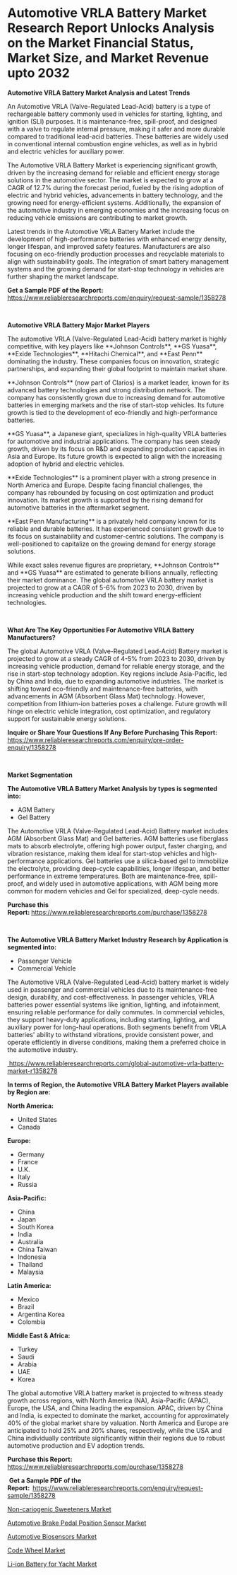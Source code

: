 <p><h1>Automotive VRLA Battery Market Research Report Unlocks Analysis on the Market Financial Status, Market Size, and Market Revenue upto 2032</h1></p><p><strong>Automotive VRLA Battery Market Analysis and Latest Trends</strong></p>
<p><p>An Automotive VRLA (Valve-Regulated Lead-Acid) battery is a type of rechargeable battery commonly used in vehicles for starting, lighting, and ignition (SLI) purposes. It is maintenance-free, spill-proof, and designed with a valve to regulate internal pressure, making it safer and more durable compared to traditional lead-acid batteries. These batteries are widely used in conventional internal combustion engine vehicles, as well as in hybrid and electric vehicles for auxiliary power.</p><p>The Automotive VRLA Battery Market is experiencing significant growth, driven by the increasing demand for reliable and efficient energy storage solutions in the automotive sector. The market is expected to grow at a CAGR of 12.7% during the forecast period, fueled by the rising adoption of electric and hybrid vehicles, advancements in battery technology, and the growing need for energy-efficient systems. Additionally, the expansion of the automotive industry in emerging economies and the increasing focus on reducing vehicle emissions are contributing to market growth.</p><p>Latest trends in the Automotive VRLA Battery Market include the development of high-performance batteries with enhanced energy density, longer lifespan, and improved safety features. Manufacturers are also focusing on eco-friendly production processes and recyclable materials to align with sustainability goals. The integration of smart battery management systems and the growing demand for start-stop technology in vehicles are further shaping the market landscape.</p></p>
<p><strong>Get a Sample PDF of the Report:&nbsp;</strong> <a href="https://www.reliableresearchreports.com/enquiry/request-sample/1358278?utm_campaign=11&utm_medium=2&utm_source=Github&utm_content=ia&utm_term=23012025&utm_id=automotive-vrla-battery">https://www.reliableresearchreports.com/enquiry/request-sample/1358278</a></p>
<p>&nbsp;</p>
<p><strong>Automotive VRLA Battery Major Market Players</strong></p>
<p><p>The automotive VRLA (Valve-Regulated Lead-Acid) battery market is highly competitive, with key players like **Johnson Controls**, **GS Yuasa**, **Exide Technologies**, **Hitachi Chemical**, and **East Penn** dominating the industry. These companies focus on innovation, strategic partnerships, and expanding their global footprint to maintain market share.</p><p>**Johnson Controls** (now part of Clarios) is a market leader, known for its advanced battery technologies and strong distribution network. The company has consistently grown due to increasing demand for automotive batteries in emerging markets and the rise of start-stop vehicles. Its future growth is tied to the development of eco-friendly and high-performance batteries.</p><p>**GS Yuasa**, a Japanese giant, specializes in high-quality VRLA batteries for automotive and industrial applications. The company has seen steady growth, driven by its focus on R&D and expanding production capacities in Asia and Europe. Its future growth is expected to align with the increasing adoption of hybrid and electric vehicles.</p><p>**Exide Technologies** is a prominent player with a strong presence in North America and Europe. Despite facing financial challenges, the company has rebounded by focusing on cost optimization and product innovation. Its market growth is supported by the rising demand for automotive batteries in the aftermarket segment.</p><p>**East Penn Manufacturing** is a privately held company known for its reliable and durable batteries. It has experienced consistent growth due to its focus on sustainability and customer-centric solutions. The company is well-positioned to capitalize on the growing demand for energy storage solutions.</p><p>While exact sales revenue figures are proprietary, **Johnson Controls** and **GS Yuasa** are estimated to generate billions annually, reflecting their market dominance. The global automotive VRLA battery market is projected to grow at a CAGR of 5-6% from 2023 to 2030, driven by increasing vehicle production and the shift toward energy-efficient technologies.</p></p>
<p>&nbsp;</p>
<p><strong>What Are The Key Opportunities For Automotive VRLA Battery Manufacturers?</strong></p>
<p><p>The global Automotive VRLA (Valve-Regulated Lead-Acid) Battery market is projected to grow at a steady CAGR of 4-5% from 2023 to 2030, driven by increasing vehicle production, demand for reliable energy storage, and the rise in start-stop technology adoption. Key regions include Asia-Pacific, led by China and India, due to expanding automotive industries. The market is shifting toward eco-friendly and maintenance-free batteries, with advancements in AGM (Absorbent Glass Mat) technology. However, competition from lithium-ion batteries poses a challenge. Future growth will hinge on electric vehicle integration, cost optimization, and regulatory support for sustainable energy solutions.</p></p>
<p><strong>Inquire or Share Your Questions If Any Before Purchasing This Report:</strong> <a href="https://www.reliableresearchreports.com/enquiry/pre-order-enquiry/1358278?utm_campaign=11&utm_medium=2&utm_source=Github&utm_content=ia&utm_term=23012025&utm_id=automotive-vrla-battery">https://www.reliableresearchreports.com/enquiry/pre-order-enquiry/1358278</a></p>
<p>&nbsp;</p>
<p><strong>Market Segmentation</strong></p>
<p><strong>The Automotive VRLA Battery Market Analysis by types is segmented into:</strong></p>
<p><ul><li>AGM Battery</li><li>Gel Battery</li></ul></p>
<p><p>The Automotive VRLA (Valve-Regulated Lead-Acid) Battery market includes AGM (Absorbent Glass Mat) and Gel batteries. AGM batteries use fiberglass mats to absorb electrolyte, offering high power output, faster charging, and vibration resistance, making them ideal for start-stop vehicles and high-performance applications. Gel batteries use a silica-based gel to immobilize the electrolyte, providing deep-cycle capabilities, longer lifespan, and better performance in extreme temperatures. Both are maintenance-free, spill-proof, and widely used in automotive applications, with AGM being more common for modern vehicles and Gel for specialized, deep-cycle needs.</p></p>
<p><strong>Purchase this Report:&nbsp;</strong><a href="https://www.reliableresearchreports.com/purchase/1358278?utm_campaign=11&utm_medium=2&utm_source=Github&utm_content=ia&utm_term=23012025&utm_id=automotive-vrla-battery">https://www.reliableresearchreports.com/purchase/1358278</a></p>
<p>&nbsp;</p>
<p><strong>The Automotive VRLA Battery Market Industry Research by Application is segmented into:</strong></p>
<p><ul><li>Passenger Vehicle</li><li>Commercial Vehicle</li></ul></p>
<p><p>The Automotive VRLA (Valve-Regulated Lead-Acid) battery market is widely used in passenger and commercial vehicles due to its maintenance-free design, durability, and cost-effectiveness. In passenger vehicles, VRLA batteries power essential systems like ignition, lighting, and infotainment, ensuring reliable performance for daily commutes. In commercial vehicles, they support heavy-duty applications, including starting, lighting, and auxiliary power for long-haul operations. Both segments benefit from VRLA batteries' ability to withstand vibrations, provide consistent power, and operate efficiently in diverse conditions, making them a preferred choice in the automotive industry.</p></p>
<p><a href="https://www.reliableresearchreports.com/global-automotive-vrla-battery-market-r1358278?utm_campaign=11&utm_medium=2&utm_source=Github&utm_content=ia&utm_term=23012025&utm_id=automotive-vrla-battery">&nbsp;https://www.reliableresearchreports.com/global-automotive-vrla-battery-market-r1358278</a></p>
<p><strong>In terms of Region, the Automotive VRLA Battery Market Players available by Region are:</strong></p>
<p>
    <p> <strong> North America: </strong>
        <ul>
            <li>United States</li>
            <li>Canada</li>
        </ul>
        </p> 
    <p> <strong> Europe: </strong>
        <ul>
            <li>Germany</li>
            <li>France</li>
            <li>U.K.</li>
            <li>Italy</li>
            <li>Russia</li>
        </ul>
        </p> 
    <p> <strong> Asia-Pacific: </strong>
        <ul>
            <li>China</li>
            <li>Japan</li>
            <li>South Korea</li>
            <li>India</li>
            <li>Australia</li>
            <li>China Taiwan</li>
            <li>Indonesia</li>
            <li>Thailand</li>
            <li>Malaysia</li>
        </ul>
        </p> 
    <p> <strong> Latin America: </strong>
        <ul>
            <li>Mexico</li>
            <li>Brazil</li>
            <li>Argentina Korea</li>
            <li>Colombia</li>
        </ul>
        </p> 
    <p> <strong> Middle East & Africa: </strong>
        <ul>
            <li>Turkey</li>
            <li>Saudi</li>
            <li>Arabia</li>
            <li>UAE</li>
            <li>Korea</li>
        </ul>
    </p>
    </p>
<p><p>The global automotive VRLA battery market is projected to witness steady growth across regions, with North America (NA), Asia-Pacific (APAC), Europe, the USA, and China leading the expansion. APAC, driven by China and India, is expected to dominate the market, accounting for approximately 40% of the global market share by valuation. North America and Europe are anticipated to hold 25% and 20% shares, respectively, while the USA and China individually contribute significantly within their regions due to robust automotive production and EV adoption trends.</p></p>
<p><strong>Purchase this Report: </strong><a href="https://www.reliableresearchreports.com/purchase/1358278?utm_campaign=11&utm_medium=2&utm_source=Github&utm_content=ia&utm_term=23012025&utm_id=automotive-vrla-battery">https://www.reliableresearchreports.com/purchase/1358278</a></p>
<p>&nbsp;<strong>Get a Sample PDF of the Report:&nbsp;&nbsp;</strong><a href="https://www.reliableresearchreports.com/enquiry/request-sample/1358278?utm_campaign=11&utm_medium=2&utm_source=Github&utm_content=ia&utm_term=23012025&utm_id=automotive-vrla-battery">https://www.reliableresearchreports.com/enquiry/request-sample/1358278</a></p>
<p><strong></strong></p>
<p><p><a href="https://www.linkedin.com/pulse/global-non-cariogenic-sweeteners-market-product-types-budjf?utm_campaign=11&utm_medium=2&utm_source=Github&utm_content=ia&utm_term=23012025&utm_id=automotive-vrla-battery">Non-cariogenic Sweeteners Market</a></p><p><a href="https://github.com/stillsfloria19981/Market-Research-Report-List-1/blob/main/automotive-brake-pedal-position-sensor-market.md?utm_campaign=11&utm_medium=2&utm_source=Github&utm_content=ia&utm_term=23012025&utm_id=automotive-vrla-battery">Automotive Brake Pedal Position Sensor Market</a></p><p><a href="https://github.com/gukenneth26571/Market-Research-Report-List-1/blob/main/automotive-biosensors-market.md?utm_campaign=11&utm_medium=2&utm_source=Github&utm_content=ia&utm_term=23012025&utm_id=automotive-vrla-battery">Automotive Biosensors Market</a></p><p><a href="https://www.linkedin.com/pulse/market-dynamics-future-trends-global-code-wheel-sector-t6zfc?utm_campaign=11&utm_medium=2&utm_source=Github&utm_content=ia&utm_term=23012025&utm_id=automotive-vrla-battery">Code Wheel Market</a></p><p><a href="https://www.linkedin.com/pulse/li-ion-battery-yacht-market-report-projected-149-cagr-key-enhfe?utm_campaign=11&utm_medium=2&utm_source=Github&utm_content=ia&utm_term=23012025&utm_id=automotive-vrla-battery">Li-ion Battery for Yacht Market</a></p></p>